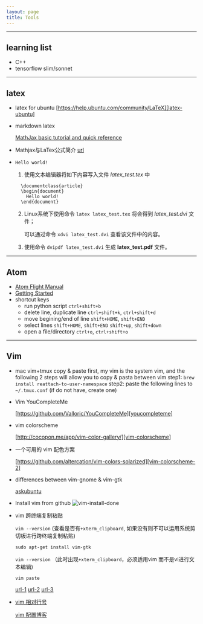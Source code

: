 ```yaml
---
layout: page
title: Tools
---
```


---
## learning list
* C++ 
* tensorflow slim/sonnet

---

## latex
* latex for ubuntu [https://help.ubuntu.com/community/LaTeX][latex-ubuntu]
* markdown latex

  [MathJax basic tutorial and quick reference][mathjax]

* Mathjax与LaTex公式简介 [url][mathjax-formular]

* `Hello world!`
  1. 使用文本编辑器将如下内容写入文件 *latex_test.tex* 中
    ```
      \documentclass{article}
      \begin{document}
        Hello world!
      \end{document}
    ```
  2. Linux系统下使用命令 `latex latex_test.tex` 将会得到 *latex_test.dvi* 文件；
    
      可以通过命令 `xdvi latex_test.dvi` 查看该文件中的内容。

  3. 使用命令 `dvipdf latex_test.dvi` 生成 **latex_test.pdf** 文件。


[latex-ubuntu]: https://help.ubuntu.com/community/LaTeX
[mathjax]: http://meta.math.stackexchange.com/questions/5020/mathjax-basic-tutorial-and-quick-reference
[mathjax-formular]: http://mlworks.cn/posts/introduction-to-mathjax-and-latex-expression/

---

## Atom
* [Atom Flight Manual][atom-flight-manual]
* [Getting Started][getting-started]
* shortcut keys
  * run python script
  `ctrl+shift+b`
  * delete line, duplicate line
  `ctrl+shift+k`, `ctrl+shift+d`
  * move begining/end of line
  `shift+HOME`, `shift+END`
  * select lines
  `shift+HOME`, `shift+END`
  `shift+up`, `shift+down`
  * open a file/directory
  `ctrl+o`, `ctrl+shift+o`

[atom-flight-manual]: http://flight-manual.atom.io/
[getting-started]: http://flight-manual.atom.io/getting-started/sections/why-atom/

---

## Vim
* mac vim+tmux copy & paste
    first, my vim is the system vim, and the following 2 steps will allow you to copy & pasta between vim
    step1: `brew install reattach-to-user-namespace`
    step2: paste the following lines to `~/.tmux.conf` (if do not have, create one)
        ```
        ```
    
* Vim YouCompleteMe

  [https://github.com/Valloric/YouCompleteMe][youcompleteme]
* vim colorscheme

  [http://cocopon.me/app/vim-color-gallery/][vim-colorscheme]
* 一个可用的 vim 配色方案

  [https://github.com/altercation/vim-colors-solarized][vim-colorscheme-2]
* differences between vim-gnome & vim-gtk

  [askubuntu][askubuntu]


* Install vim from github
 ![vim-install-done](http://obmpvqs90.bkt.clouddn.com/vim-installation-done.png)

* vim 跨终端复制粘贴

  `vim --version` (查看是否有`+xterm_clipboard`, 如果没有则不可以运用系统剪切板进行跨终端复制粘贴)

  `sudo apt-get install vim-gtk`

  `vim --version` （此时出现`+xterm_clipboard`，必须适用vim 而不是vi进行文本编辑)

  `vim paste`

  [url-1](http://linux.cn/article-2751-1.html)
  [url-2](http://www.cnblogs.com/jianyungsun/archive/2011/03/19/1988855.html)
  [url-3](http://linux.vbird.org/linux_basic/0310vi.php#vim_ws)

* [vim 相对行号](http://jeffkreeftmeijer.com/2012/relative-line-numbers-in-vim-for-super-fast-movement/)

  [vim 配置博客](http://blog.csdn.net/wklken/article/details/9076621)



[vim-colorscheme]: http://cocopon.me/app/vim-color-gallery/
[vim-colorscheme-2]: https://github.com/altercation/vim-colors-solarized
[youcompleteme]: https://github.com/Valloric/YouCompleteMe
[askubuntu]: http://askubuntu.com/questions/281886/what-are-the-differences-between-the-different-vim-packages-available-in-ubuntu
